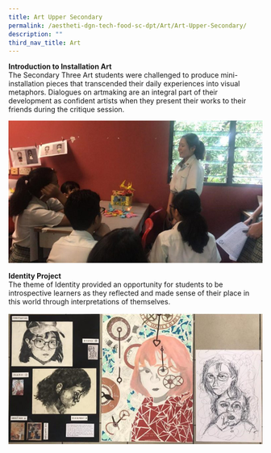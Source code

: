 ```yaml
---
title: Art Upper Secondary
permalink: /aestheti-dgn-tech-food-sc-dpt/Art/Art-Upper-Secondary/
description: ""
third_nav_title: Art
---
```

**Introduction to Installation Art**  
The Secondary Three Art students were challenged to produce mini-installation pieces that transcended their daily experiences into visual metaphors. Dialogues on artmaking are an integral part of their development as confident artists when they present their works to their friends during the critique session.

![](/images/Our%20Curriculum/Departments/Aesthetics,%20Design%20Technology/Art/Upper%20Secondary/U1.jpg)

**Identity Project**  
The theme of Identity provided an opportunity for students to be introspective learners as they reflected and made sense of their place in this world through interpretations of themselves.

![](/images/Our%20Curriculum/Departments/Aesthetics,%20Design%20Technology/Art/Upper%20Secondary/U2.jpg)
